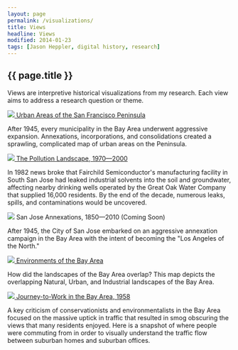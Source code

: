 ```yaml
---
layout: page
permalink: /visualizations/
title: Views
headline: Views
modified: 2014-01-23
tags: [Jason Heppler, digital history, research]
---
```


## {{ page.title }}

<p>Views are interpretive historical visualizations from my research. 
Each view aims to address a research question or theme.</p>

<div class="row">
  <div class="col-xs-12 col-md-8">
    <a href="{{ sitel.url }}/visualizations/urban_areas/"><img class="project_preview" src="{{site.url}}/assets/image/urban_areas_preview.png"/>
    Urban Areas of the San Francisco Peninsula</a><br/>
    <p>After 1945, every municipality in the Bay Area underwent 
    aggressive expansion. Annexations, incorporations, and 
    consolidations created a sprawling, complicated map of urban areas 
    on the Peninsula.</p>
    </div>
</div>

<div class="row">
  <div class="col-xs-12 col-md-8">
    <a href="{{ sitel.url }}/visualizations/companies/"><img class="project_preview" src="{{site.url}}/assets/image/superfund_preview.png"/>
    The Pollution Landscape, 1970&#8212;2000</a><br/>
    <p>In 1982 news broke that Fairchild Semiconductor's manufacturing facility in South San Jose had leaked industrial solvents into the soil and groundwater, affecting nearby drinking wells operated by the Great Oak Water Company that supplied 16,000 residents. By the end of the decade, numerous leaks, spills, and contaminations would be uncovered.</p>
    </div>
</div>

<div class="row">
  <div class="col-xs-12 col-md-8">
    <img class="project_preview" src="{{site.url}}/assets/image/annexation_preview.png"/>
    San Jose Annexations, 1850&#8212;2010 (Coming Soon)<br/>
    <p>After 1945, the City of San Jose embarked on an aggressive 
    annexation campaign in the Bay Area with the intent of becoming the 
    "Los Angeles of the North."</p>
    </div>
</div>

<div class="row">
  <div class="col-xs-12 col-md-8">
    <a href="{{ site.url }}/visualizations/rivers/"><img class="project_preview" src="{{ site.url }}/assets/image/rivers_preview.png"/>
    Environments of the Bay Area</a><br/>
    <p>How did the landscapes of the Bay Area overlap? This map depicts 
    the overlapping Natural, Urban, and Industrial landscapes of the Bay 
    Area.</p> 
  </div>
</div>

<!--
<div class="row">
  <div class="col-xs-12 col-md-8">
    <a href="{{ site.url }}/visualizations/population/"><img class="project_preview" src="{{ site.url }}/assets/image/population_preview.png"/>
    Population Figures, 1850&#8212;2014</a><br/>
    <p>During and after World War II, northern California experienced 
    tremendous urban growth outside of its traditional urban centers of 
    Oakland, Berkeley, and San Francisco. These charts visualize population 
    change throughout the Peninsula.</p>
  </div>
</div>
-->

<div class="row">
  <div class="col-xs-12 col-md-8">
    <a href="{{ sitel.url }}/visualizations/traffic/"><img class="project_preview" src="{{site.url}}/assets/image/traffic_journey_preview.png"/>
    Journey-to-Work in the Bay Area, 1958</a><br/>
    <p>A key criticism of conservationists and environmentalists in the Bay Area focused on the massive uptick in traffic that resulted in smog obscuring the views that many residents enjoyed. Here is a snapshot of where people were commuting from in order to visually understand the traffic flow between suburban homes and suburban 
    offices.</p>
    </div>
</div>


